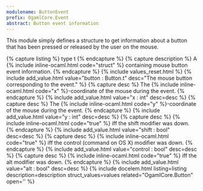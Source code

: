 ```yaml
---
modulename: ButtonEvent
prefix: OgamlCore.Event
abstract: Button event information
---
```


This module simply defines a structure to get information about a button that
has been pressed or released by the user on the mouse.

{% capture listing %}
type t
{% endcapture %}
{% capture description %}
A {% include inline-ocaml.html code="struct" %} containing mouse button event
information.
{% endcapture %}
{% include values_reset.html %}
{% include add_value.html value="button : Button.t" desc="The mouse button corresponding to the event." %}
{% capture desc %}
The {% include inline-ocaml.html code="x" %}-coordinate of the mouse during the
event.
{% endcapture %}
{% include add_value.html value="x : int" desc=desc %}
{% capture desc %}
The {% include inline-ocaml.html code="y" %}-coordinate of the mouse during the
event.
{% endcapture %}
{% include add_value.html value="y : int" desc=desc %}
{% capture desc %}
{% include inline-ocaml.html code="true" %} iff the shift modifier was down.
{% endcapture %}
{% include add_value.html value="shift : bool" desc=desc %}
{% capture desc %}
{% include inline-ocaml.html code="true" %} iff the control (command on OS X)
modifier was down.
{% endcapture %}
{% include add_value.html value="control : bool" desc=desc %}
{% capture desc %}
{% include inline-ocaml.html code="true" %} iff the alt modifier was down.
{% endcapture %}
{% include add_value.html value="alt : bool" desc=desc %}
{% include docelem.html listing=listing description=description struct_values=values related="OgamlCore.Button" open='' %}
